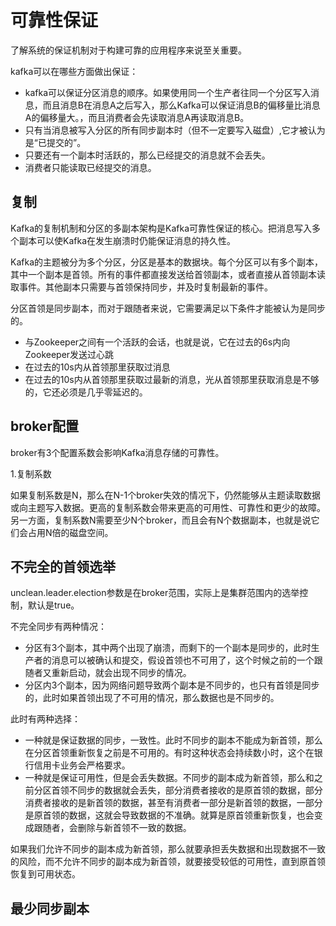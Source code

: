 # 可靠性保证
了解系统的保证机制对于构建可靠的应用程序来说至关重要。

kafka可以在哪些方面做出保证：
- kafka可以保证分区消息的顺序。如果使用同一个生产者往同一个分区写入消息，而且消息B在消息A之后写入，那么Kafka可以保证消息B的偏移量比消息A的偏移量大。，而且消费者会先读取消息A再读取消息B。
- 只有当消息被写入分区的所有同步副本时（但不一定要写入磁盘）,它才被认为是“已提交的”。
- 只要还有一个副本时活跃的，那么已经提交的消息就不会丢失。
- 消费者只能读取已经提交的消息。

## 复制
Kafka的复制机制和分区的多副本架构是Kafka可靠性保证的核心。把消息写入多个副本可以使Kafka在发生崩溃时仍能保证消息的持久性。

Kafka的主题被分为多个分区，分区是基本的数据块。每个分区可以有多个副本，其中一个副本是首领。所有的事件都直接发送给首领副本，或者直接从首领副本读取事件。其他副本只需要与首领保持同步，并及时复制最新的事件。

分区首领是同步副本，而对于跟随者来说，它需要满足以下条件才能被认为是同步的。
- 与Zookeeper之间有一个活跃的会话，也就是说，它在过去的6s内向Zookeeper发送过心跳
- 在过去的10s内从首领那里获取过消息
- 在过去的10s内从首领那里获取过最新的消息，光从首领那里获取消息是不够的，它还必须是几乎零延迟的。

## broker配置
broker有3个配置系数会影响Kafka消息存储的可靠性。

1.复制系数

如果复制系数是N，那么在N-1个broker失效的情况下，仍然能够从主题读取数据或向主题写入数据。更高的复制系数会带来更高的可用性、可靠性和更少的故障。另一方面，复制系数N需要至少N个broker，而且会有N个数据副本，也就是说它们会占用N倍的磁盘空间。

## 不完全的首领选举
unclean.leader.election参数是在broker范围，实际上是集群范围内的选举控制，默认是true。

不完全同步有两种情况：
- 分区有3个副本，其中两个出现了崩溃，而剩下的一个副本是同步的，此时生产者的消息可以被确认和提交，假设首领也不可用了，这个时候之前的一个跟随者又重新启动，就会出现不同步的情况。
- 分区内3个副本，因为网络问题导致两个副本是不同步的，也只有首领是同步的，此时如果首领出现了不可用的情况，那么数据也是不同步的。

此时有两种选择：
- 一种就是保证数据的同步，一致性。此时不同步的副本不能成为新首领，那么在分区首领重新恢复之前是不可用的。有时这种状态会持续数小时，这个在银行信用卡业务会严格要求。
- 一种就是保证可用性，但是会丢失数据。不同步的副本成为新首领，那么和之前分区首领不同步的数据就会丢失，部分消费者接收的是原首领的数据，部分消费者接收的是新首领的数据，甚至有消费者一部分是新首领的数据，一部分是原首领的数据，这就会导致数据的不准确。就算是原首领重新恢复，也会变成跟随者，会删除与新首领不一致的数据。

如果我们允许不同步的副本成为新首领，那么就要承担丢失数据和出现数据不一致的风险，而不允许不同步的副本成为新首领，就要接受较低的可用性，直到原首领恢复到可用状态。

## 最少同步副本
